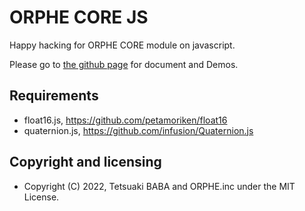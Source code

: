 # ORPHE CORE JS
Happy hacking for ORPHE CORE module on javascript.

Please go to [the github page](https://orphe-oss.github.io/ORPHE-CORE.js/) for document and Demos.

## Requirements
 * float16.js, https://github.com/petamoriken/float16
 * quaternion.js, https://github.com/infusion/Quaternion.js

## Copyright and licensing
 * Copyright (C) 2022, Tetsuaki BABA and ORPHE.inc under the MIT License.